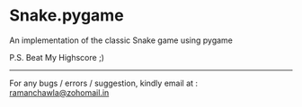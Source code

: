 # Snake.pygame

An implementation of the classic Snake game using pygame

P.S. Beat My Highscore ;)

-----------------------------------------------------------------------------
For any bugs / errors / suggestion, kindly email at : ramanchawla@zohomail.in